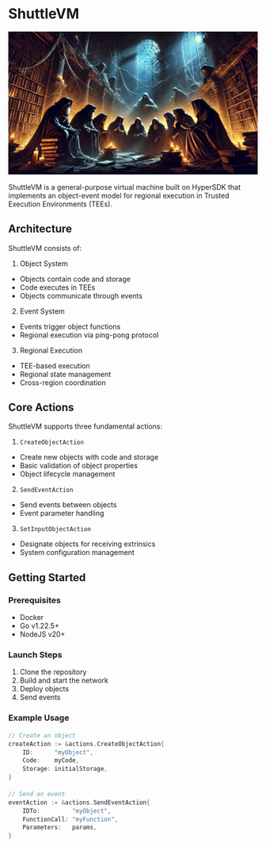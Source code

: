 # ShuttleVM

<p align="center">
  <img src="assets/Aristo.webp" width="800">
</p>

ShuttleVM is a general-purpose virtual machine built on HyperSDK that implements an object-event model for regional execution in Trusted Execution Environments (TEEs).

## Architecture

ShuttleVM consists of:

1. Object System
- Objects contain code and storage
- Code executes in TEEs
- Objects communicate through events

2. Event System
- Events trigger object functions
- Regional execution via ping-pong protocol

3. Regional Execution
- TEE-based execution
- Regional state management
- Cross-region coordination

## Core Actions

ShuttleVM supports three fundamental actions:

1. `CreateObjectAction`
- Create new objects with code and storage
- Basic validation of object properties
- Object lifecycle management

2. `SendEventAction`
- Send events between objects
- Event parameter handling

3. `SetInputObjectAction`
- Designate objects for receiving extrinsics
- System configuration management

## Getting Started

### Prerequisites
- Docker
- Go v1.22.5+
- NodeJS v20+

### Launch Steps
1. Clone the repository
2. Build and start the network
3. Deploy objects
4. Send events

### Example Usage
```go
// Create an object
createAction := &actions.CreateObjectAction{
    ID:      "myObject",
    Code:    myCode,
    Storage: initialStorage,
}

// Send an event
eventAction := &actions.SendEventAction{
    IDTo:         "myObject",
    FunctionCall: "myFunction",
    Parameters:   params,
}
